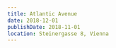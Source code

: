 ```yaml
---
title: Atlantic Avenue
date: 2018-12-01
publishDate: 2018-11-01
location: Steinergasse 8, Vienna
---
```



